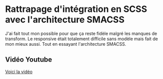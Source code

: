 # Rattrapage d'intégration en SCSS avec l'architecture SMACSS

J'ai fait tout mon possible pour que ça reste fidèle malgré les manques de transform. Le responsive était totalement difficile sans modèle mais fait de mon mieux aussi. Tout en essayant l'architecture SMACSS.

## Vidéo Youtube
<a href="https://www.youtube.com/watch?v=WwMUcxwqPbI">Voici la vidéo</a>